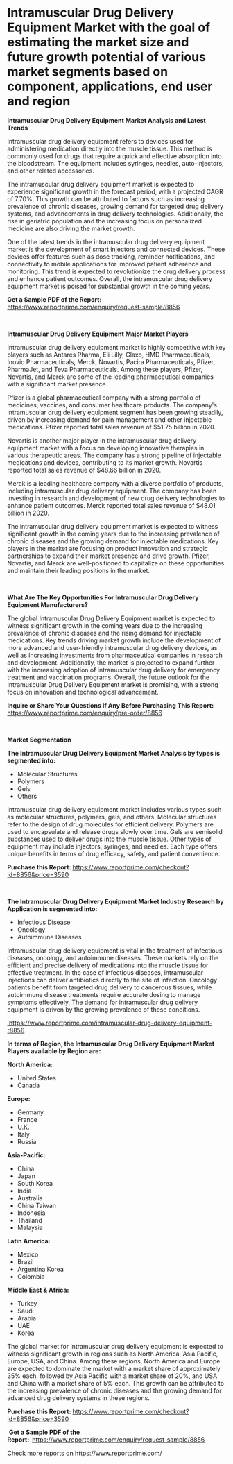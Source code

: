 <p><h1>Intramuscular Drug Delivery Equipment Market with the goal of estimating the market size and future growth potential of various market segments based on component, applications, end user and region</h1></p><p><strong>Intramuscular Drug Delivery Equipment Market Analysis and Latest Trends</strong></p>
<p><p>Intramuscular drug delivery equipment refers to devices used for administering medication directly into the muscle tissue. This method is commonly used for drugs that require a quick and effective absorption into the bloodstream. The equipment includes syringes, needles, auto-injectors, and other related accessories.</p><p>The intramuscular drug delivery equipment market is expected to experience significant growth in the forecast period, with a projected CAGR of 7.70%. This growth can be attributed to factors such as increasing prevalence of chronic diseases, growing demand for targeted drug delivery systems, and advancements in drug delivery technologies. Additionally, the rise in geriatric population and the increasing focus on personalized medicine are also driving the market growth.</p><p>One of the latest trends in the intramuscular drug delivery equipment market is the development of smart injectors and connected devices. These devices offer features such as dose tracking, reminder notifications, and connectivity to mobile applications for improved patient adherence and monitoring. This trend is expected to revolutionize the drug delivery process and enhance patient outcomes. Overall, the intramuscular drug delivery equipment market is poised for substantial growth in the coming years.</p></p>
<p><strong>Get a Sample PDF of the Report:&nbsp;</strong> <a href="https://www.reportprime.com/enquiry/request-sample/8856">https://www.reportprime.com/enquiry/request-sample/8856</a></p>
<p>&nbsp;</p>
<p><strong>Intramuscular Drug Delivery Equipment Major Market Players</strong></p>
<p><p>Intramuscular drug delivery equipment market is highly competitive with key players such as Antares Pharma, Eli Lilly, Glaxo, HMD Pharmaceuticals, Inovio Pharmaceuticals, Merck, Novartis, Pacira Pharmaceuticals, Pfizer, PharmaJet, and Teva Pharmaceuticals. Among these players, Pfizer, Novartis, and Merck are some of the leading pharmaceutical companies with a significant market presence.</p><p>Pfizer is a global pharmaceutical company with a strong portfolio of medicines, vaccines, and consumer healthcare products. The company's intramuscular drug delivery equipment segment has been growing steadily, driven by increasing demand for pain management and other injectable medications. Pfizer reported total sales revenue of $51.75 billion in 2020.</p><p>Novartis is another major player in the intramuscular drug delivery equipment market with a focus on developing innovative therapies in various therapeutic areas. The company has a strong pipeline of injectable medications and devices, contributing to its market growth. Novartis reported total sales revenue of $48.66 billion in 2020.</p><p>Merck is a leading healthcare company with a diverse portfolio of products, including intramuscular drug delivery equipment. The company has been investing in research and development of new drug delivery technologies to enhance patient outcomes. Merck reported total sales revenue of $48.01 billion in 2020.</p><p>The intramuscular drug delivery equipment market is expected to witness significant growth in the coming years due to the increasing prevalence of chronic diseases and the growing demand for injectable medications. Key players in the market are focusing on product innovation and strategic partnerships to expand their market presence and drive growth. Pfizer, Novartis, and Merck are well-positioned to capitalize on these opportunities and maintain their leading positions in the market.</p></p>
<p>&nbsp;</p>
<p><strong>What Are The Key Opportunities For Intramuscular Drug Delivery Equipment Manufacturers?</strong></p>
<p><p>The global Intramuscular Drug Delivery Equipment market is expected to witness significant growth in the coming years due to the increasing prevalence of chronic diseases and the rising demand for injectable medications. Key trends driving market growth include the development of more advanced and user-friendly intramuscular drug delivery devices, as well as increasing investments from pharmaceutical companies in research and development. Additionally, the market is projected to expand further with the increasing adoption of intramuscular drug delivery for emergency treatment and vaccination programs. Overall, the future outlook for the Intramuscular Drug Delivery Equipment market is promising, with a strong focus on innovation and technological advancement.</p></p>
<p><strong>Inquire or Share Your Questions If Any Before Purchasing This Report:</strong> <a href="https://www.reportprime.com/enquiry/pre-order/8856">https://www.reportprime.com/enquiry/pre-order/8856</a></p>
<p>&nbsp;</p>
<p><strong>Market Segmentation</strong></p>
<p><strong>The Intramuscular Drug Delivery Equipment Market Analysis by types is segmented into:</strong></p>
<p><ul><li>Molecular Structures</li><li>Polymers</li><li>Gels</li><li>Others</li></ul></p>
<p><p>Intramuscular drug delivery equipment market includes various types such as molecular structures, polymers, gels, and others. Molecular structures refer to the design of drug molecules for efficient delivery. Polymers are used to encapsulate and release drugs slowly over time. Gels are semisolid substances used to deliver drugs into the muscle tissue. Other types of equipment may include injectors, syringes, and needles. Each type offers unique benefits in terms of drug efficacy, safety, and patient convenience.</p></p>
<p><strong>Purchase this Report:&nbsp;</strong><a href="https://www.reportprime.com/checkout?id=8856&price=3590">https://www.reportprime.com/checkout?id=8856&price=3590</a></p>
<p>&nbsp;</p>
<p><strong>The Intramuscular Drug Delivery Equipment Market Industry Research by Application is segmented into:</strong></p>
<p><ul><li>Infectious Disease</li><li>Oncology</li><li>Autoimmune Diseases</li></ul></p>
<p><p>Intramuscular drug delivery equipment is vital in the treatment of infectious diseases, oncology, and autoimmune diseases. These markets rely on the efficient and precise delivery of medications into the muscle tissue for effective treatment. In the case of infectious diseases, intramuscular injections can deliver antibiotics directly to the site of infection. Oncology patients benefit from targeted drug delivery to cancerous tissues, while autoimmune disease treatments require accurate dosing to manage symptoms effectively. The demand for intramuscular drug delivery equipment is driven by the growing prevalence of these conditions.</p></p>
<p><a href="https://www.reportprime.com/intramuscular-drug-delivery-equipment-r8856">&nbsp;https://www.reportprime.com/intramuscular-drug-delivery-equipment-r8856</a></p>
<p><strong>In terms of Region, the Intramuscular Drug Delivery Equipment Market Players available by Region are:</strong></p>
<p>
    <p> <strong> North America: </strong>
        <ul>
            <li>United States</li>
            <li>Canada</li>
        </ul>
        </p> 
    <p> <strong> Europe: </strong>
        <ul>
            <li>Germany</li>
            <li>France</li>
            <li>U.K.</li>
            <li>Italy</li>
            <li>Russia</li>
        </ul>
        </p> 
    <p> <strong> Asia-Pacific: </strong>
        <ul>
            <li>China</li>
            <li>Japan</li>
            <li>South Korea</li>
            <li>India</li>
            <li>Australia</li>
            <li>China Taiwan</li>
            <li>Indonesia</li>
            <li>Thailand</li>
            <li>Malaysia</li>
        </ul>
        </p> 
    <p> <strong> Latin America: </strong>
        <ul>
            <li>Mexico</li>
            <li>Brazil</li>
            <li>Argentina Korea</li>
            <li>Colombia</li>
        </ul>
        </p> 
    <p> <strong> Middle East & Africa: </strong>
        <ul>
            <li>Turkey</li>
            <li>Saudi</li>
            <li>Arabia</li>
            <li>UAE</li>
            <li>Korea</li>
        </ul>
    </p>
    </p>
<p><p>The global market for intramuscular drug delivery equipment is expected to witness significant growth in regions such as North America, Asia Pacific, Europe, USA, and China. Among these regions, North America and Europe are expected to dominate the market with a market share of approximately 35% each, followed by Asia Pacific with a market share of 20%, and USA and China with a market share of 5% each. This growth can be attributed to the increasing prevalence of chronic diseases and the growing demand for advanced drug delivery systems in these regions.</p></p>
<p><strong>Purchase this Report: </strong><a href="https://www.reportprime.com/checkout?id=8856&price=3590">https://www.reportprime.com/checkout?id=8856&price=3590</a></p>
<p>&nbsp;<strong>Get a Sample PDF of the Report:&nbsp;&nbsp;</strong><a href="https://www.reportprime.com/enquiry/request-sample/8856">https://www.reportprime.com/enquiry/request-sample/8856</a></p>
<p><strong></strong></p>
<p>Check more reports on https://www.reportprime.com/</p>